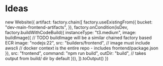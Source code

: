 # Ideas

new Website({
  artifact: factory.chain([
    factory.useExistingFrom({
      bucket: "dev-main-frontend-artifacts",
    }),
    factory.onCondition(isDev, factory.buildWithCodeBuild({
      instanceType: "t3.medium",
      image: buildImage({ // TODO buildImage will be a similar chained factory based ECR
        image: "nodejs:22",
        src: "builders/frontend", // image must include awscli
        // docker context is the entire repo - includes frontend/package.json
      }),
      src: "frontend",
      command: "npm run build",
      outDir: "build", // takes output from build/ dir by default
    })),
  ]).toOutput()
})

